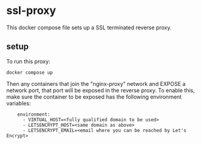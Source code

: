 # ssl-proxy

This docker compose file sets up a SSL terminated reverse proxy.

## setup

To run this proxy:

```
docker compose up
```

Then any containers that join the "nginx-proxy" network and EXPOSE a network
port, that port will be exposed in the reverse proxy. To enable this, make
sure the container to be exposed has the following environment variables:

```
    environment:
      - VIRTUAL_HOST=<fully qualified domain to be used>
      - LETSENCRYPT_HOST=<same domain as above>
      - LETSENCRYPT_EMAIL=<email where you can be reached by Let's Encrypt>
```
